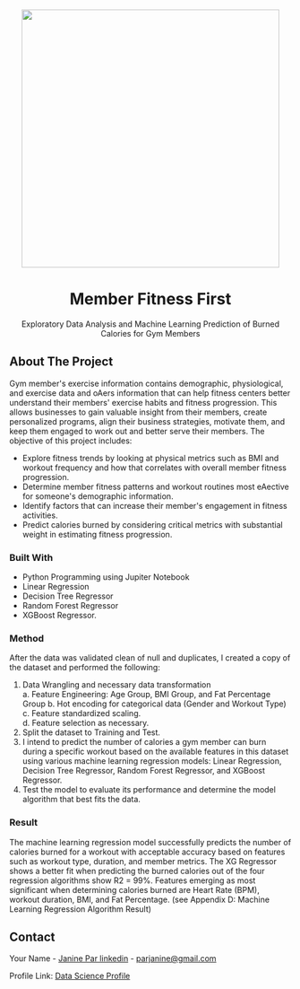 <!-- PROJECT LOGO -->
<br />
<div align="center">
<p align="center">
  <img width="460" height="auto" src="https://github.com/Tutay0913JP/portfolio/blob/master/images/gym.png">
</p>


  <h1 align="center">Member Fitness First</h1>
  <p align="center">
     Exploratory Data Analysis and Machine Learning Prediction of Burned Calories for Gym Members
  </p>
</div>

<!-- ABOUT THE PROJECT -->
## About The Project

Gym member's exercise information contains demographic, physiological, and exercise data and oAers information that can help fitness centers better understand their members' exercise habits and fitness progression. This allows businesses to gain valuable insight from their members, create personalized programs, align their business strategies, motivate them, and keep them engaged to work out and better serve their members. The objective of this project includes:

* Explore fitness trends by looking at physical metrics such as BMI and workout frequency and how that correlates with overall member fitness progression. 
* Determine member fitness patterns and workout routines most eAective for someone's demographic information.
* Identify factors that can increase their member's engagement in fitness activities.
* Predict calories burned by considering critical metrics with substantial weight in estimating fitness progression.  

### Built With
* Python Programming using Jupiter Notebook
* Linear Regression
* Decision Tree Regressor
* Random Forest Regressor
* XGBoost Regressor. 



### Method

After the data was validated clean of null and duplicates, I created a copy of the dataset and performed the following:  
1. Data Wrangling and necessary data transformation  
    a. Feature Engineering: Age Group, BMI Group, and Fat Percentage Group 
    b. Hot encoding for categorical data (Gender and Workout Type) 
    c. Feature standardized scaling.  
    d. Feature selection as necessary. 
2. Split the dataset to Training and Test.  
3. I intend to predict the number of calories a gym member can burn during a specific workout based on the available features in this dataset using various machine learning regression models: Linear Regression, Decision Tree Regressor, Random Forest Regressor, and XGBoost Regressor. 
4. Test the model to evaluate its performance and determine the model algorithm that best fits the data.

### Result

The machine learning regression model successfully predicts the number of calories burned for a workout with acceptable accuracy based on features such as workout type, duration, and member metrics. The XG Regressor shows a better fit when predicting the burned calories out of the four regression algorithms show R2 = 99%. Features emerging as most significant when determining calories burned are Heart Rate (BPM), workout duration, BMI, and Fat Percentage. (see Appendix D: Machine Learning Regression Algorithm Result) 

<!-- CONTACT -->
## Contact

Your Name - [Janine Par linkedin](https://www.linkedin.com/in/janine-par-a0753a2b8) - parjanine@gmail.com

Profile Link: [Data Science Profile ](https://tutay0913jp.github.io/portfolio/)

